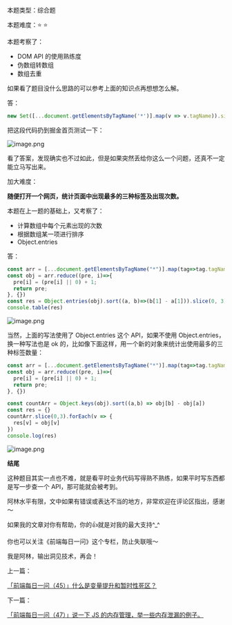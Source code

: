 本题类型：综合题

本题难度：⭐ ⭐

本题考察了：

-   DOM API 的使用熟练度
-   伪数组转数组
-   数组去重

如果看了题目没什么思路的可以参考上面的知识点再想想怎么解。


答：

```js
new Set([...document.getElementsByTagName('*')].map(v => v.tagName)).size
```

把这段代码扔到掘金首页测试一下：

![image.png](https://p3-juejin.byteimg.com/tos-cn-i-k3u1fbpfcp/31c8fd97386c49e5a56c5e7520d7c113~tplv-k3u1fbpfcp-watermark.image?)

看了答案，发现确实也不过如此，但是如果突然丢给你这么一个问题，还真不一定能立马写出来。

加大难度：

**随便打开一个网页，统计页面中出现最多的三种标签及出现次数。**

本题在上一题的基础上，又考察了：
-   计算数组中每个元素出现的次数
-   根据数组某一项进行排序
-   Object.entries

答：

```js
const arr = [...document.getElementsByTagName("*")].map(tag=>tag.tagName)
const obj = arr.reduce((pre, i)=>{
  pre[i] = (pre[i] || 0) + 1;
  return pre;
}, {})
const res = Object.entries(obj).sort((a, b)=>(b[1] - a[1])).slice(0, 3)
console.table(res)
```


![image.png](https://p1-juejin.byteimg.com/tos-cn-i-k3u1fbpfcp/14293a94eacf423da1beee541785f6d0~tplv-k3u1fbpfcp-watermark.image?)

当然，上面的写法使用了 Object.entries 这个 API，如果不使用 Object.entries，换一种写法也是 ok 的，比如像下面这样，用一个新的对象来统计出使用最多的三种标签数量：

```js
const arr = [...document.getElementsByTagName("*")].map(tag=>tag.tagName)
const obj = arr.reduce((pre, i)=>{
  pre[i] = (pre[i] || 0) + 1;
  return pre;
}, {})

const countArr = Object.keys(obj).sort((a,b) => obj[b] - obj[a])
const res = {}
countArr.slice(0,3).forEach(v => {
  res[v] = obj[v]
})
console.log(res)
```


![image.png](https://p6-juejin.byteimg.com/tos-cn-i-k3u1fbpfcp/8782b808d3e0436295f23b0e9614fd79~tplv-k3u1fbpfcp-watermark.image?)


**结尾**

这种题目其实一点也不难，就是看平时业务代码写得熟不熟练，如果平时写东西都是写一步查一个 API，那可能就会被考到。

阿林水平有限，文中如果有错误或表达不当的地方，非常欢迎在评论区指出，感谢～

如果我的文章对你有帮助，你的👍就是对我的最大支持^_^

你也可以关注《前端每日一问》这个专栏，防止失联哦～

我是阿林，输出洞见技术，再会！

上一篇：

[「前端每日一问（45）」什么是变量提升和暂时性死区？](https://github.com/wlllyfor/question-everyday/blob/main/Blog/45.%E4%BB%80%E4%B9%88%E6%98%AF%E5%8F%98%E9%87%8F%E6%8F%90%E5%8D%87%E5%92%8C%E6%9A%82%E6%97%B6%E6%80%A7%E6%AD%BB%E5%8C%BA%EF%BC%9F.md)

下一篇：

[「前端每日一问（47）」说一下 JS 的内存管理，举一些内存泄漏的例子。](https://juejin.cn/post/7084747851829346341)